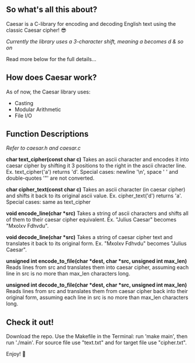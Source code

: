## So what's all this about?
Caesar is a C-library for encoding and decoding English text using the classic Caesar cipher! :sunglasses:

*Currently the library uses a 3-character shift, meaning a becomes d & so on*

Read more below for the full details...

## How does Caesar work?
As of now, the Caesar library uses:
* Casting
* Modular Arithmetic
* File I/O


## Function Descriptions
*Refer to caesar.h and caesar.c*

**char text_cipher(const char c)**
Takes an ascii character and encodes it into caesar cipher by shifting it 3 positions to the right in the ascii chracter line. 
Ex. text_cipher('a') returns 'd'.
Special cases: newline '\n', space ' ' and double-quotes '\"' are not converted.

**char cipher_text(const char c)** 
Takes an ascii character (in caesar cipher) and shifts it back to its original ascii value.
Ex. cipher_text('d') returns 'a'.
Special cases: same as text_cipher

**void encode_line(char \*src)**
Takes a string of ascii characters and shifts all of them to their caesar cipher equivalent.
Ex. "Julius Caesar" becomes "Mxolxv Fdhvdu".

**void decode_line(char \*src)**
Takes a string of caesar cipher text and translates it back to its original form.
Ex. "Mxolxv Fdhvdu" becomes "Julius Caesar".

**unsigned int encode_to_file(char \*dest, char \*src, unsigned int max_len)**
Reads lines from src and translates them into caesar cipher, assuming each line in src is no more than max_len characters long.

**unsigned int decode_to_file(char \*dest, char \*src, unsigned int max_len)**
Reads lines from src and translates them from caesar cipher back into their original form, assuming each line in src is no more than max_len characters long.

## Check it out!
Download the repo. Use the Makefile in the Terminal: run 'make main', then run './main'.
For source file use "text.txt" and for target file use "cipher.txt".

Enjoy! :tada:
